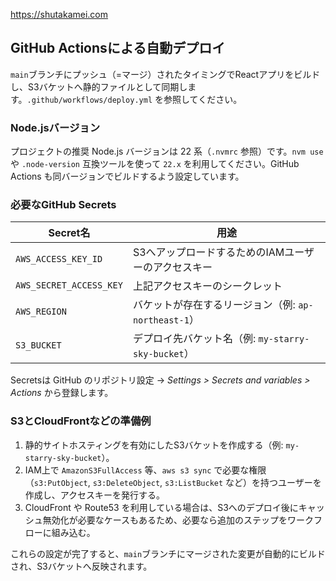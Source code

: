 https://shutakamei.com

## GitHub Actionsによる自動デプロイ

`main`ブランチにプッシュ（=マージ）されたタイミングでReactアプリをビルドし、S3バケットへ静的ファイルとして同期します。`.github/workflows/deploy.yml` を参照してください。

### Node.jsバージョン

プロジェクトの推奨 Node.js バージョンは 22 系（`.nvmrc` 参照）です。`nvm use` や `.node-version` 互換ツールを使って `22.x` を利用してください。GitHub Actions も同バージョンでビルドするよう設定しています。

### 必要なGitHub Secrets

| Secret名 | 用途 |
| --- | --- |
| `AWS_ACCESS_KEY_ID` | S3へアップロードするためのIAMユーザーのアクセスキー |
| `AWS_SECRET_ACCESS_KEY` | 上記アクセスキーのシークレット |
| `AWS_REGION` | バケットが存在するリージョン（例: `ap-northeast-1`） |
| `S3_BUCKET` | デプロイ先バケット名（例: `my-starry-sky-bucket`） |

Secretsは GitHub のリポジトリ設定 → *Settings > Secrets and variables > Actions* から登録します。

### S3とCloudFrontなどの準備例

1. 静的サイトホスティングを有効にしたS3バケットを作成する（例: `my-starry-sky-bucket`）。
2. IAM上で `AmazonS3FullAccess` 等、`aws s3 sync` で必要な権限（`s3:PutObject`, `s3:DeleteObject`, `s3:ListBucket` など）を持つユーザーを作成し、アクセスキーを発行する。
3. CloudFront や Route53 を利用している場合は、S3へのデプロイ後にキャッシュ無効化が必要なケースもあるため、必要なら追加のステップをワークフローに組み込む。

これらの設定が完了すると、`main`ブランチにマージされた変更が自動的にビルドされ、S3バケットへ反映されます。
